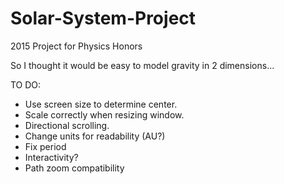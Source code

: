 # Solar-System-Project
2015 Project for Physics Honors

So I thought it would be easy to model gravity in 2 dimensions...

TO DO:
  - Use screen size to determine center. 
  - Scale correctly when resizing window.
  - Directional scrolling.
  - Change units for readability (AU?)
  - Fix period
  - Interactivity?
  - Path zoom compatibility
